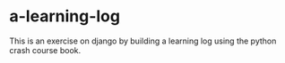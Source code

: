 # a-learning-log
This is an exercise on django by building a learning log using the python crash course book.
